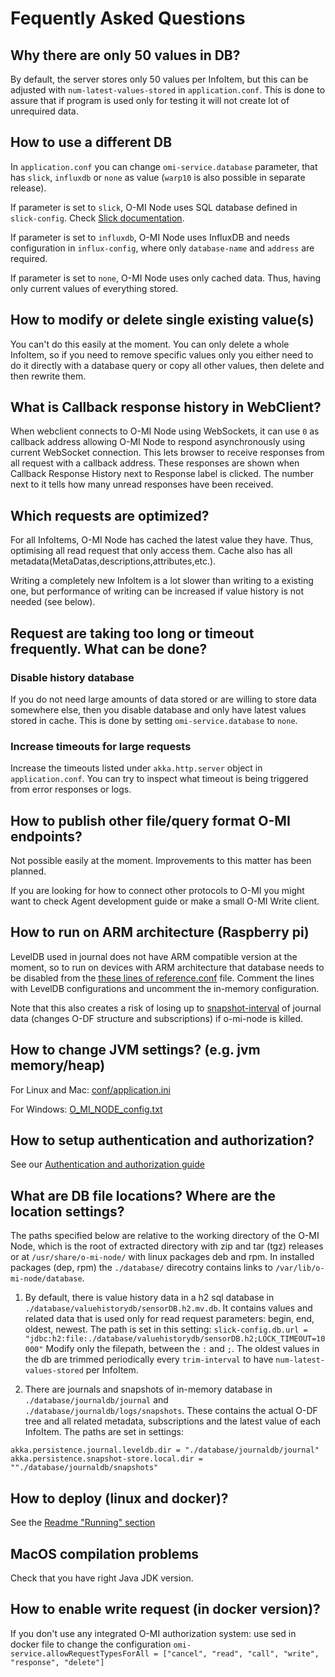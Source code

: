 # Fequently Asked Questions

## Why there are only 50 values in DB?
By default, the server stores only 50 values per InfoItem, but this can be adjusted
with `num-latest-values-stored` in `application.conf`. This is done to assure
that if program is used only for testing it will not create lot of unrequired
data.  

## How to use a different DB
In `application.conf` you can change `omi-service.database` parameter, that has 
`slick`, `influxdb` or `none` as value (`warp10` is also possible in separate 
release).

If parameter is set to `slick`, O-MI Node uses SQL database defined in
`slick-config`. Check [Slick documentation](http://slick.lightbend.com/doc/3.2.3/database.html).

If parameter is set to `influxdb`, O-MI Node uses InfluxDB and needs
configuration in `influx-config`, where only `database-name` and `address` are
required.

If parameter is set to `none`, O-MI Node uses only cached data. Thus, having
only current values of everything stored.

## How to modify or delete single existing value(s)
You can't do this easily at the moment. You can only delete a whole InfoItem, so if you need to remove specific values only you either need to do it directly with a database query or copy all other values, then delete and then rewrite them.


## What is Callback response history in WebClient?
When webclient connects to O-MI Node using WebSockets, it can use `0` as
callback address  allowing O-MI Node to respond asynchronously using current WebSocket
connection. This lets browser to receive responses from all request with
a callback address. 
These responses are shown when Callback Response History next to Response label is
clicked. The number next to it tells how many unread responses have been received.

## Which requests are optimized?
For all InfoItems, O-MI Node has cached the latest value they have. Thus, optimising
all read request that only access them. Cache also has all metadata(MetaDatas,descriptions,attributes,etc.).

Writing a completely new InfoItem is a lot slower than writing to a existing one, but performance of writing can be increased if value history is not needed (see below).



## Request are taking too long or timeout frequently. What can be done?

### Disable history database
If you do not need large amounts of data stored or are willing to store data
somewhere else, then you disable database and only have latest values stored in
cache. This is done by setting `omi-service.database` to `none`.

### Increase timeouts for large requests
Increase the timeouts listed under `akka.http.server` object in `application.conf`. You can try to inspect what timeout is being triggered from error responses or logs.


## How to publish other file/query format O-MI endpoints?
Not possible easily at the moment. Improvements to this matter has been planned.

If you are looking for how to connect other protocols to O-MI you might want to check Agent development guide or make a small O-MI Write client.

## How to run on ARM architecture (Raspberry pi)

LevelDB used in journal does not have ARM compatible version at the moment, 
so to run on devices with ARM architecture that database needs to be disabled from the [these lines of reference.conf](https://github.com/AaltoAsia/O-MI/blob/development/O-MI-Node/src/main/resources/reference.conf#L432-L437) file. Comment the lines with LevelDB configurations and uncomment the in-memory configuration.

Note that this also creates a risk of losing up to [snapshot-interval](https://github.com/AaltoAsia/O-MI/blob/development/O-MI-Node/src/main/resources/reference.conf#L44) of journal data (changes O-DF structure and subscriptions) if o-mi-node is killed.

## How to change JVM settings? (e.g. jvm memory/heap)

For Linux and Mac: [conf/application.ini](https://github.com/AaltoAsia/O-MI/blob/master/src/universal/conf/application.ini) 

For Windows: [O_MI_NODE_config.txt](https://github.com/AaltoAsia/O-MI/blob/master/src/universal/O_MI_NODE_config.txt)

## How to setup authentication and authorization?

See our [Authentication and authorization guide](https://github.com/AaltoAsia/O-MI/blob/development/docs/AuthenticationAuthorization.md)

## What are DB file locations? Where are the location settings?

The paths specified below are relative to the working directory of the O-MI Node, which is the root of extracted directory with zip and tar (tgz) releases or at `/usr/share/o-mi-node/` with linux packages deb and rpm. In installed packages (dep, rpm) the `./database/` direcotry contains links to `/var/lib/o-mi-node/database`.

1. By default, there is value history data in a h2 sql database in `./database/valuehistorydb/sensorDB.h2.mv.db`.
It contains values and related data that is used only for read request parameters: begin, end, oldest, newest. The path is set in this setting:
`slick-config.db.url = "jdbc:h2:file:./database/valuehistorydb/sensorDB.h2;LOCK_TIMEOUT=10000"`
Modify only the filepath, between the `:` and `;`.
The oldest values in the db are trimmed periodically every `trim-interval` to have `num-latest-values-stored` per InfoItem.

2. There are journals and snapshots of in-memory database in `./database/journaldb/journal` and `./database/journaldb/logs/snapshots`. These contains the actual O-DF tree and all related metadata, subscriptions and the latest value of each InfoItem. The paths are set in settings:
```
akka.persistence.journal.leveldb.dir = "./database/journaldb/journal"
akka.persistence.snapshot-store.local.dir = ""./database/journaldb/snapshots"
```

## How to deploy (linux and docker)?
See the [Readme "Running" section](https://github.com/AaltoAsia/O-MI#running)

## MacOS compilation problems
Check that you have right Java JDK version.

## How to enable write request (in docker version)?
If you don't use any integrated O-MI authorization system: use sed in docker file to change the configuration `omi-service.allowRequestTypesForAll = ["cancel", "read", "call", "write", "response", "delete"]`

